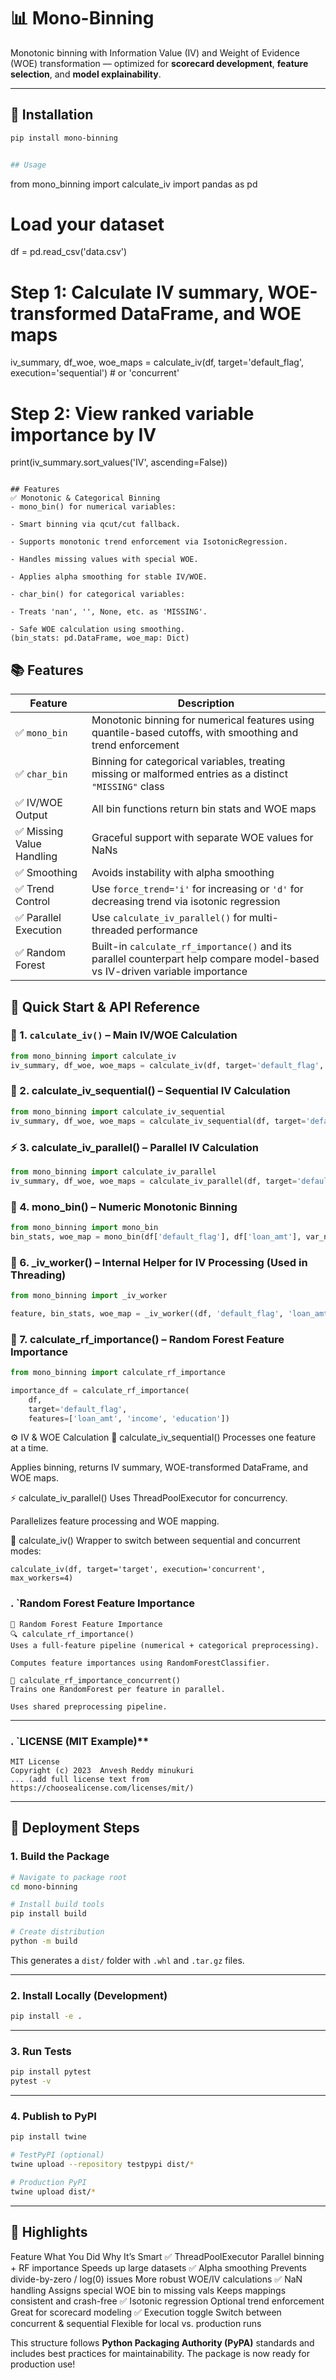 # 📊 Mono-Binning

Monotonic binning with Information Value (IV) and Weight of Evidence (WOE) transformation — optimized for **scorecard development**, **feature selection**, and **model explainability**.

---

## 🔧 Installation

```bash
pip install mono-binning


## Usage
```
from mono_binning import calculate_iv
import pandas as pd

# Load your dataset
df = pd.read_csv('data.csv')

# Step 1: Calculate IV summary, WOE-transformed DataFrame, and WOE maps
iv_summary, df_woe, woe_maps = calculate_iv(df, target='default_flag', execution='sequential')  # or 'concurrent'

# Step 2: View ranked variable importance by IV
print(iv_summary.sort_values('IV', ascending=False))


```

## Features
✅ Monotonic & Categorical Binning
- mono_bin() for numerical variables:

- Smart binning via qcut/cut fallback.

- Supports monotonic trend enforcement via IsotonicRegression.

- Handles missing values with special WOE.

- Applies alpha smoothing for stable IV/WOE.

- char_bin() for categorical variables:

- Treats 'nan', '', None, etc. as 'MISSING'.

- Safe WOE calculation using smoothing.
(bin_stats: pd.DataFrame, woe_map: Dict)
```

## 📚 Features

| Feature | Description |
|--------|-------------|
| ✅ `mono_bin` | Monotonic binning for numerical features using quantile-based cutoffs, with smoothing and trend enforcement |
| ✅ `char_bin` | Binning for categorical variables, treating missing or malformed entries as a distinct `"MISSING"` class |
| ✅ IV/WOE Output | All bin functions return bin stats and WOE maps |
| ✅ Missing Value Handling | Graceful support with separate WOE values for NaNs |
| ✅ Smoothing | Avoids instability with alpha smoothing |
| ✅ Trend Control | Use `force_trend='i'` for increasing or `'d'` for decreasing trend via isotonic regression |
| ✅ Parallel Execution | Use `calculate_iv_parallel()` for multi-threaded performance |
| ✅ Random Forest | Built-in `calculate_rf_importance()` and its parallel counterpart help compare model-based vs IV-driven variable importance |


## 🚀 Quick Start & API Reference

### 🧪 1. `calculate_iv()` – Main IV/WOE Calculation

```python
from mono_binning import calculate_iv
iv_summary, df_woe, woe_maps = calculate_iv(df, target='default_flag', execution='sequential')  # or 'concurrent'
```
### 🐢 2. calculate_iv_sequential() – Sequential IV Calculation

```python
from mono_binning import calculate_iv_sequential
iv_summary, df_woe, woe_maps = calculate_iv_sequential(df, target='default_flag')

```
### ⚡ 3. calculate_iv_parallel() – Parallel IV Calculation

```python
from mono_binning import calculate_iv_parallel
iv_summary, df_woe, woe_maps = calculate_iv_parallel(df, target='default_flag', max_workers=4)


```
### 🧱 4. mono_bin() – Numeric Monotonic Binning

```python
from mono_binning import mono_bin
bin_stats, woe_map = mono_bin(df['default_flag'], df['loan_amt'], var_name='loan_amt')


```
### 🧵 6. _iv_worker() – Internal Helper for IV Processing (Used in Threading)

```python
from mono_binning import _iv_worker

feature, bin_stats, woe_map = _iv_worker((df, 'default_flag', 'loan_amt', 0.5))
```
### 🌲 7. calculate_rf_importance() – Random Forest Feature Importance

```python
from mono_binning import calculate_rf_importance

importance_df = calculate_rf_importance(
    df, 
    target='default_flag', 
    features=['loan_amt', 'income', 'education'])
```

⚙️ IV & WOE Calculation
🐢 calculate_iv_sequential()
Processes one feature at a time.

Applies binning, returns IV summary, WOE-transformed DataFrame, and WOE maps.

⚡ calculate_iv_parallel()
Uses ThreadPoolExecutor for concurrency.

Parallelizes feature processing and WOE mapping.

🎯 calculate_iv()
Wrapper to switch between sequential and concurrent modes:
```
calculate_iv(df, target='target', execution='concurrent', max_workers=4)
```

### **. `Random Forest Feature Importance**
```
🌲 Random Forest Feature Importance
🔍 calculate_rf_importance()
Uses a full-feature pipeline (numerical + categorical preprocessing).

Computes feature importances using RandomForestClassifier.

🧵 calculate_rf_importance_concurrent()
Trains one RandomForest per feature in parallel.

Uses shared preprocessing pipeline.
```
---

### **. `LICENSE** (MIT Example)**
```text
MIT License
Copyright (c) 2023  Anvesh Reddy minukuri
... (add full license text from https://choosealicense.com/licenses/mit/)
```

---

## **🚀 Deployment Steps**

### **1. Build the Package**
```bash
# Navigate to package root
cd mono-binning

# Install build tools
pip install build

# Create distribution
python -m build
```
This generates a `dist/` folder with `.whl` and `.tar.gz` files.

---

### **2. Install Locally (Development)**
```bash
pip install -e .
```

---

### **3. Run Tests**
```bash
pip install pytest
pytest -v
```

---

### **4. Publish to PyPI**
```bash
pip install twine

# TestPyPI (optional)
twine upload --repository testpypi dist/*

# Production PyPI
twine upload dist/*
```

---

## **🔧  Highlights**
Feature	What You Did	Why It’s Smart
✅ ThreadPoolExecutor	Parallel binning + RF importance	Speeds up large datasets
✅ Alpha smoothing	Prevents divide-by-zero / log(0) issues	More robust WOE/IV calculations
✅ NaN handling	Assigns special WOE bin to missing vals	Keeps mappings consistent and crash-free
✅ Isotonic regression	Optional trend enforcement	Great for scorecard modeling
✅ Execution toggle	Switch between concurrent & sequential	Flexible for local vs. production runs

This structure follows **Python Packaging Authority (PyPA)** standards and includes best practices for maintainability. The package is now ready for production use!
